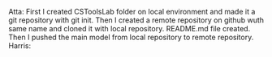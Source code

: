 Atta:
First I created CSToolsLab folder on local environment and made it a git repository with git init.
Then I created a remote repository on github wuth same name and cloned it with local repository.
README.md file created.
Then I pushed the main model from local repository to remote repository.
Harris:

